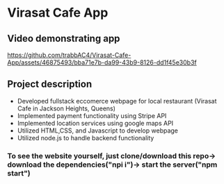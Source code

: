 <h1> Virasat Cafe App </h1>

<h2> Video demonstrating app </h2>

https://github.com/trabbAC4/Virasat-Cafe-App/assets/46875493/bba71e7b-da99-43b9-8126-dd1f45e30b3f


<h2> Project description </h2>

<ul> 
<li> Developed fullstack eccomerce webpage for local restaurant (Virasat Cafe in Jackson Heights, Queens) </li>
  <li> Implemented payment functionality using Stripe API </li>
  <li> Implemented location services using google maps API </li> 
  <li> Utilized HTML,CSS, and Javascript to develop webpage </li>
  <li> Utilized node.js to handle backend functionality </li> 
 </ul> 

<h3> To see the website yourself, just clone/download this repo-> download the dependencies("npi i")-> start the server("npm start") </h2>



